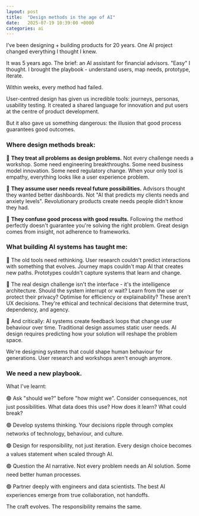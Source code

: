 ```yaml
---
layout: post
title:  "Design methods in the age of AI"
date:   2025-07-19 10:39:00 +0000
categories: ai
---
```


I’ve been designing + building products for 20 years. One AI project changed everything I thought I knew.

It was 5 years ago. The brief: an AI assistant for financial advisors. "Easy" I thought. I brought the playbook - understand users, map needs, prototype, iterate.

Within weeks, every method had failed.

User-centred design has given us incredible tools: journeys, personas, usability testing. It created a shared language for innovation and put users at the centre of product development.

But it also gave us something dangerous: the illusion that good process guarantees good outcomes.

### Where design methods break:

🔴 **They treat all problems as design problems.**
Not every challenge needs a workshop.
Some need engineering breakthroughs.
Some need business model innovation.
Some need regulatory change.
When your only tool is empathy, everything looks like a user experience problem.

🔴 **They assume user needs reveal future possibilities.**
Advisors thought they wanted better dashboards.
Not "AI that predicts my clients needs and anxiety levels".
Revolutionary products create needs people didn't know they had.

🔴 **They confuse good process with good results.**
Following the method perfectly doesn't guarantee you're solving the right problem.
Great design comes from insight, not adherence to frameworks.

### What building AI systems has taught me:

🤔 The old tools need rethinking. User research couldn't predict interactions with something that evolves. Journey maps couldn't map AI that creates new paths. Prototypes couldn't capture systems that learn and change.

🤔 The real design challenge isn't the interface - it's the intelligence architecture. Should the system interrupt or wait? Learn from the user or protect their privacy? Optimise for efficiency or explainability? These aren't UX decisions. They're ethical and technical decisions that determine trust, dependency, and agency.

🤔 And critically: AI systems create feedback loops that change user behaviour over time. Traditional design assumes static user needs. AI design requires predicting how your solution will reshape the problem space.

We're designing systems that could shape human behaviour for generations. User research and workshops aren't enough anymore.

### We need a new playbook. 

What I've learnt:

🟢 Ask "should we?" before "how might we". Consider consequences, not just possibilities. What data does this use? How does it learn? What could break?

🟢 Develop systems thinking. Your decisions ripple through complex networks of technology, behaviour, and culture.

🟢 Design for responsibility, not just iteration. Every design choice becomes a values statement when scaled through AI.

🟢 Question the AI narrative. Not every problem needs an AI solution. Some need better human processes.

🟢 Partner deeply with engineers and data scientists. The best AI experiences emerge from true collaboration, not handoffs.

The craft evolves. The responsibility remains the same.